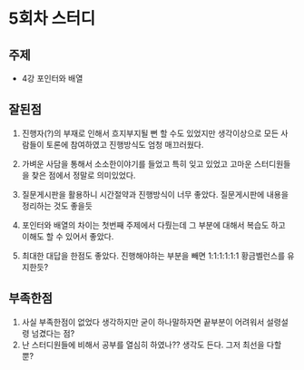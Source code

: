 # 5회차 스터디

## 주제
* 4강 포인터와 배열

## 잘된점
1. 진행자(?)의 부재로 인해서 흐지부지될 뻔 할 수도 있었지만 
생각이상으로 모든 사람들이 토론에 참여하였고 진행방식도 엄청 매끄러웠다. 

2. 가벼운 사담을 통해서 소소한이야기를 들었고
  특히 잊고 있었고 고마운 스터디원들을 찾은 점에서 정말로 의미있었다.
 
3. 질문게시판을 활용하니
 시간절약과 진행방식이 너무 좋았다. 질문게시판에 내용을 정리하는 것도 좋을듯
 
4. 포인터와 배열의 차이는 첫번째 주제에서 다뤘는데
 그 부분에 대해서 복습도 하고 이해도 할 수 있어서 좋았다. 
 
5. 최대한 대답을 한점도 좋았다. 진행해야하는 부분을 빼면 1:1:1:1:1:1 황금벨런스를 유지한듯?
 
 ## 부족한점
1. 사실 부족한점이 없었다 생각하지만 굳이 하나말하자면 끝부분이 어려워서 설령설령 넘겼다는 점?
2. 난 스터디원들에 비해서 공부를 열심히 하였나?? 생각도 든다. 그저 최선을 다할 뿐?
 
